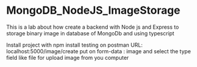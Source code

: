 # MongoDB_NodeJS_ImageStorage
This is a lab about how create a backend with Node js and Express to storage binary image in database of MongoDb and using typescript


Install project with npm install 
testing on postman URL: localhost:5000/image/create
put on form-data : image and select the type field like file for upload image from you computer
